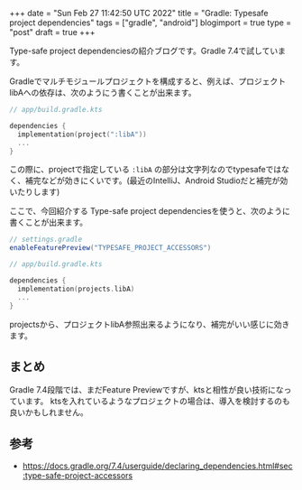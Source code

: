 +++
date = "Sun Feb 27 11:42:50 UTC 2022"
title = "Gradle: Typesafe project dependencies"
tags = ["gradle", "android"]
blogimport = true
type = "post"
draft = true
+++

Type-safe project dependenciesの紹介ブログです。Gradle 7.4で試しています。

Gradleでマルチモジュールプロジェクトを構成すると、例えば、プロジェクトlibAへの依存は、次のようにう書くことが出来ます。

```kotlin
// app/build.gradle.kts

dependencies {
  implementation(project(":libA"))
  ...
}
```

この際に、projectで指定している `:libA` の部分は文字列なのでtypesafeではなく、補完などが効きにくいです。(最近のIntelliJ、Android Studioだと補完が効いたりします)

ここで、今回紹介する Type-safe project dependenciesを使うと、次のように書くことが出来ます。

```groovy
// settings.gradle
enableFeaturePreview("TYPESAFE_PROJECT_ACCESSORS")
```

```kotlin
// app/build.gradle.kts

dependencies {
  implementation(projects.libA)
  ...
}
```

projectsから、プロジェクトlibA参照出来るようになり、補完がいい感じに効きます。

## まとめ

Gradle 7.4段階では、まだFeature Previewですが、ktsと相性が良い技術になっています。
ktsを入れているようなプロジェクトの場合は、導入を検討するのも良いかもしれません。

## 参考

- https://docs.gradle.org/7.4/userguide/declaring_dependencies.html#sec:type-safe-project-accessors
